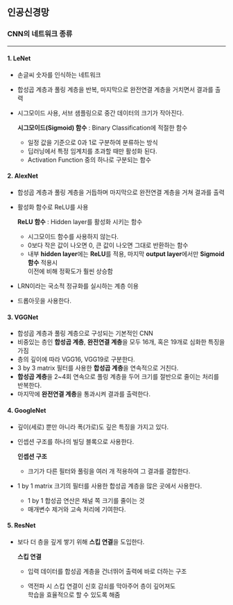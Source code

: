 ## 인공신경망   

### CNN의 네트워크 종류   

***

   

#### 1. LeNet   

* 손글씨 숫자를 인식하는 네트워크

* 합성곱 계층과 풀링 계층을 반복, 마지막으로 완전연결 계층을 거치면서 결과를 출력

* 시그모이드 사용, 서브 샘플링으로 중간 데이터의 크기가 작아진다.

  **시그모이드(Sigmoid) 함수** : Binary Classification에 적절한 함수

  * 일정 값을 기준으로 0과 1로 구분하여 분류하는 방식
  * 딥러닝에서 특정 임계치를 초과할 때만 활성화 된다.
  * Activation Function 중의 하나로 구분되는 함수

   

#### 2. AlexNet

* 합성곱 계층과 풀링 계층을 거듭하며 마지막으로 완전연결 계층을 거쳐 결과를 출력

* 활성화 함수로 ReLU를 사용

  **ReLU 함수** : Hidden layer를 활성화 시키는 함수

  * 시그모이드 함수를 사용하지 않는다.
  * 0보다 작은 값이 나오면 0, 큰 값이 나오면 그대로 반환하는 함수
  * 내부 **hidden layer**에는 **ReLU**를 적용, 마지막 **output layer**에서만 **Sigmoid 함수** 적용시<br> 이전에 비해 정확도가 훨씬 상승함

* LRN이라는 국소적 정규화를 실시하는 계층 이용

* 드롭아웃을 사용한다.

   

#### 3. VGGNet

* 합성곱 계층과 풀링 계층으로 구성되는 기본적인 CNN
* 비중있는 층인 **합성곱 계층**, **완전연결 계층**을 모두 16개, 혹은 19개로 심화한 특징을 가짐
* 층의 깊이에 따라 VGG16, VGG19로 구분한다.
* 3 by 3 matrix 필터를 사용한 **합성곱 계층**을 연속적으로 거친다.
* **합성곱 계층**을 2~4회 연속으로 풀링 계층을 두어 크기를 절반으로 줄이는 처리를 반복한다.
* 마지막에 **완전연결 계층**을 통과시켜 결과를 출력한다.

   

#### 4. GoogleNet

* 깊이(세로) 뿐만 아니라 폭(가로)도 깊은 특징을 가지고 있다.

* 인셉션 구조를 하나의 빌딩 블록으로 사용한다.

  **인셉션 구조**

  * 크기가 다른 필터와 풀링을 여러 개 적용하여 그 결과를 결합한다.

* 1 by 1 matrix 크기의 필터를 사용한 합성곱 계층을 많은 곳에서 사용한다.

  * 1 by 1 합성곱 연산은 채널 쪽 크기를 줄이는 것
  * 매개변수 제거와 고속 처리에 기여한다.

   

#### 5. ResNet

* 보다 더 층을 깊게 쌓기 위해 **스킵 연결**을 도입한다.

  **스킵 연결**

  * 입력 데이터를 합성곱 계층을 건너뛰어 출력에 바로 더하는 구조

  * 역전파 시 스킵 연결이 신호 감쇠를 막아주어 층이 깊어져도 <br>학습을 효율적으로 할 수 있도록 해줌

    